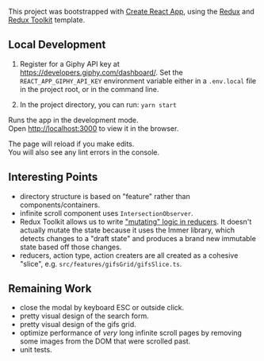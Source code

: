 This project was bootstrapped with [Create React App](https://github.com/facebook/create-react-app), using the [Redux](https://redux.js.org/) and [Redux Toolkit](https://redux-toolkit.js.org/) template.

## Local Development

1. Register for a Giphy API key at https://developers.giphy.com/dashboard/. Set the `REACT_APP_GIPHY_API_KEY` environment variable either in a `.env.local` file in the project root, or in the command line.

2. In the project directory, you can run: `yarn start`

Runs the app in the development mode.<br />
Open [http://localhost:3000](http://localhost:3000) to view it in the browser.

The page will reload if you make edits.<br />
You will also see any lint errors in the console.

## Interesting Points

- directory structure is based on "feature" rather than components/containers.
- infinite scroll component uses `IntersectionObserver`.
- Redux Toolkit allows us to write ["mutating" logic in reducers](https://redux-toolkit.js.org/api/createSlice#reducers). It doesn't actually mutate the state because it uses the Immer library, which detects changes to a "draft state" and produces a brand new immutable state based off those changes.
- reducers, action type, action creaters are all created as a cohesive "slice", e.g. `src/features/gifsGrid/gifsSlice.ts`.

## Remaining Work

- close the modal by keyboard ESC or outside click.
- pretty visual design of the search form.
- pretty visual design of the gifs grid.
- optimize performance of _very_ long infinite scroll pages by removing some images from the DOM that were scrolled past.
- unit tests.
